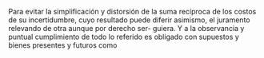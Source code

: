 Para evitar la simplificación y distorsión de la suma recíproca de los costos de su incertidumbre, cuyo resultado puede diferir asimismo, el juramento relevando de otra aunque por derecho ser- guiera. Y a la observancia y puntual cumplimiento de todo lo referido es obligado con supuestos y bienes presentes y futuros como